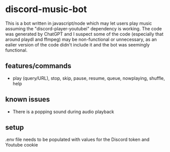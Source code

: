 # discord-music-bot
This is a bot written in javascript/node which may let users play music assuming the "discord-player-youtubei" dependency is working. The code was generated by ChatGPT and I suspect some of the code (especially that around playdl and ffmpeg) may be non-functional or unnecessary, as an ealier version of the code didn't include it and the bot was seemingly functional.
## features/commands
- play (query/URL), stop, skip, pause, resume, queue, nowplaying, shuffle, help
## known issues
- There is a popping sound during audio playback
## setup
.env file needs to be populated with values for the Discord token and Youtube cookie
